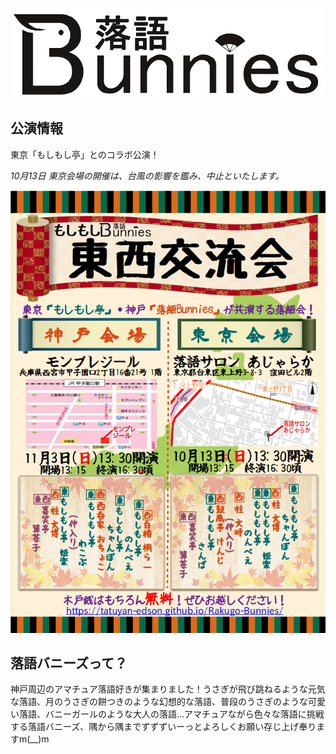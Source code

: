 ![落語バニーズ](./img/Logo.png "落語バニーズ")

## 公演情報

東京「もしもし亭」とのコラボ公演！

*10月13日 東京会場の開催は、台風の影響を鑑み、中止といたします。*

![もしもしBunnies東西交流会](./img/Chirashi/Tozai2019.png "もしもしBunnies東西交流会")

## 落語バニーズって？

神戸周辺のアマチュア落語好きが集まりました！うさぎが飛び跳ねるような元気な落語、月のうさぎの餅つきのような幻想的な落語、普段のうさぎのような可愛い落語、バニーガールのような大人の落語…アマチュアながら色々な落語に挑戦する落語バニーズ、隅から隅までずずずいーっとよろしくお願い存じ上げ奉りますm(__)m
